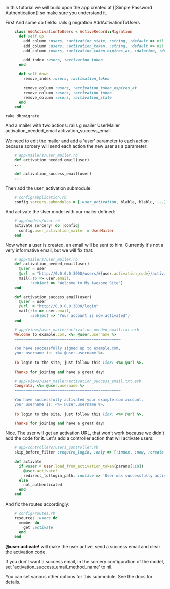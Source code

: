 In this tutorial we will build upon the app created at [[Simple Password Authentication]] so make sure you understand it.

First And some db fields:
    rails g migration AddActivationToUsers

```ruby
    class AddActivationToUsers < ActiveRecord::Migration
      def self.up
        add_column :users, :activation_state, :string, :default => nil
        add_column :users, :activation_token, :string, :default => nil
        add_column :users, :activation_token_expires_at, :datetime, :default => nil
        
        add_index :users, :activation_token
      end
    
      def self.down
        remove_index :users, :activation_token
        
        remove_column :users, :activation_token_expires_at
        remove_column :users, :activation_token
        remove_column :users, :activation_state
      end
    end
```
    rake db:migrate

And a mailer with two actions:
    rails g mailer UserMailer activation_needed_email activation_success_email

We need to edit the mailer and add a 'user' parameter to each action because sorcery will send each action the new user as a parameter:
```ruby
    # app/mailers/user_mailer.rb
    def activation_needed_email(user)
    ...

    def activation_success_email(user)
    ...
```

Then add the user_activation submodule:
```ruby
    # config/application.rb
    config.sorcery.submodules = [:user_activation, blabla, blablu, ...]
```

And activate the User model with our mailer defined:
```ruby
    # app/models/user.rb
    activate_sorcery! do |config|
      config.user_activation_mailer = UserMailer
    end
```

Now when a user is created, an email will be sent to him. Currently it's not a very informative email, but we will fix that:
```ruby
    # app/mailers/user_mailer.rb
    def activation_needed_email(user)
      @user = user
      @url  = "http://0.0.0.0:3000/users/#{user.activation_code}/activate"
      mail(:to => user.email,
           :subject => "Welcome to My Awesome Site")
    end
    
    def activation_success_email(user)
      @user = user
      @url  = "http://0.0.0.0:3000/login"
      mail(:to => user.email,
           :subject => "Your account is now activated")
    end
```
```ruby
    # app/views/user_mailer/activation_needed_email.txt.erb
    Welcome to example.com, <%= @user.username %>
    ===============================================
     
    You have successfully signed up to example.com,
    your username is: <%= @user.username %>.
     
    To login to the site, just follow this link: <%= @url %>.
     
    Thanks for joining and have a great day!
```
```ruby
    # app/views/user_mailer/activation_success_email.txt.erb
    Congratz, <%= @user.username %>
    ===============================================
     
    You have successfully activated your example.com account,
    your username is: <%= @user.username %>.
     
    To login to the site, just follow this link: <%= @url %>.
     
    Thanks for joining and have a great day!
```

Nice. The user will get an activation URL, that won't work because we didn't add the code for it. Let's add a controller action that will activate users:
```ruby
    # app/controllers/users_controller.rb
    skip_before_filter :require_login, :only => [:index, :new, :create, :activate]

    def activate
      if @user = User.load_from_activation_token(params[:id])
        @user.activate!
        redirect_to(login_path, :notice => 'User was successfully activated.')
      else
        not_authenticated
      end
    end
```

And fix the routes accordingly:
```ruby
    # config/routes.rb
    resources :users do
      member do
        get :activate
      end
    end
```

**@user.activate!** will make the user active, send a success email and clear the activation code.

If you don't want a success email, in the sorcery configuration of the model, set 'activation_success_email_method_name' to nil.

You can set various other options for this submodule. See the docs for details.